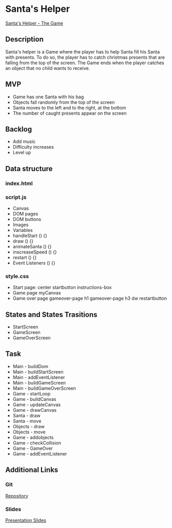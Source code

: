 # Santa's Helper
[Santa's Helper - The Game](https://cruzines.github.io/SantasHelper-Game/)
## Description
Santa's helper is a Game where the player has to help Santa fill his Santa with presents. To do so, the player has to catch christmas presents that are falling from the top of the screen. The Game ends when the player catches an object that no child wants to receive.

## MVP
- Game has one Santa with his bag
- Objects fall randomly from the top of the screen
- Santa moves to the left and to the right, at the bottom
- The number of caught presents appear on the screen

## Backlog
- Add music
- Difficulty increases
- Level up

## Data structure

### index.html
<section id = "start-page">
<section id = "game">
<section id = "gameover-page">

### script.js
- Canvas
- DOM pages
- DOM buttons
- Images
- Variables
- handleStart () {}
- draw () {}
- animateSanta () {}
- inscreaseSpeed () {}
- restart () {}
- Event Listeners () {}

### style.css
- Start page:
    center
    startbutton
    instructions-box
- Game page
    myCanvas
- Game over page
    gameover-page h1
    gameover-page h3
    dw
    restartbutton

## States and States Trasitions

- StartScreen
- GameScreen
- GameOverScreen

## Task

- Main - buildDom
- Main - buildStartScreen
- Main - addEventListener
- Main - buildGameScreen
- Main - buildGameOverScreen
- Game - startLoop
- Game - buildCanvas
- Game - updateCanvas
- Game - drawCanvas
- Santa - draw
- Santa - move
- Objects - draw
- Objects - move
- Game - addobjects
- Game - checkCollision
- Game - GameOver
- Game - addEventListener

## Additional Links

### Git
[Repository](https://github.com/cruzines/SantasHelper-Game)

### Slides
[Presentation Slides](https://view.genial.ly/618276ef95ed480dbd10f84b/video-presentation-santas-helper)